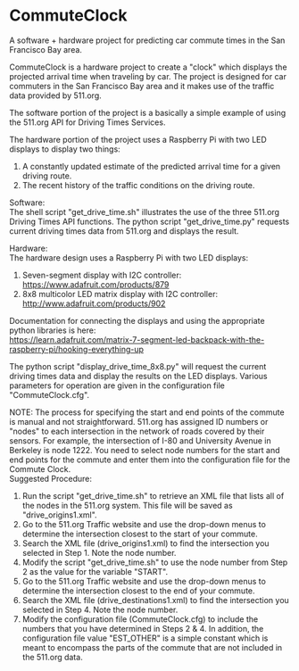 # CommuteClock
A software + hardware project for predicting car commute times in the San Francisco Bay area. 

CommuteClock is a hardware project to create a "clock" which displays the projected arrival time when traveling by car.
The project is designed for car commuters in the San Francisco Bay area and it makes use of the traffic data provided by 511.org.

The software portion of the project is a basically a simple example of using the 511.org API for Driving Times Services.

The hardware portion of the project uses a Raspberry Pi with two LED displays to display two things:  
1. A constantly updated estimate of the predicted arrival time for a given driving route.
2. The recent history of the traffic conditions on the driving route.

Software:  
The shell script "get_drive_time.sh" illustrates the use of the three 511.org Driving Times API functions.
The python script "get_drive_time.py" requests current driving times data from 511.org and displays the result.

Hardware:  
The hardware design uses a Raspberry Pi with two LED displays:
1. Seven-segment display with I2C controller:
	https://www.adafruit.com/products/879
2. 8x8 multicolor LED matrix display with I2C controller:
	http://www.adafruit.com/products/902
	
Documentation for connecting the displays and using the appropriate python libraries is here:  
https://learn.adafruit.com/matrix-7-segment-led-backpack-with-the-raspberry-pi/hooking-everything-up	

The python script "display_drive_time_8x8.py" will request the current driving times data and display the results on the LED displays.
Various parameters for operation are given in the configuration file "CommuteClock.cfg".	

NOTE: The process for specifying the start and end points of the commute is manual and not straightforward. 511.org has assigned ID numbers or "nodes" to each intersection in the network of roads covered by their sensors. For example, the intersection of I-80 and University Avenue in Berkeley is node 1222. You need to select node numbers for the start and end points for the commute and enter them into the configuration file for the Commute Clock.  
Suggested Procedure:  

1. Run the script "get_drive_time.sh" to retrieve an XML file that lists all of the nodes in the 511.org system. This file will be saved as "drive_origins1.xml".
2. Go to the 511.org Traffic website and use the drop-down menus to determine the intersection closest to the start of your commute.
3. Search the XML file (drive_origins1.xml) to find the intersection you selected in Step 1. Note the node number.
4. Modify the script "get_drive_time.sh" to use the node number from Step 2 as the value for the variable "START".
4. Go to the 511.org Traffic website and use the drop-down menus to determine the intersection closest to the end of your commute.
5. Search the XML file (drive_destinations1.xml) to find the intersection you selected in Step 4. Note the node number.
6. Modify the configuration file (CommuteClock.cfg) to include the numbers that you have determined in Steps 2 & 4.
In addition, the configuration file value "EST_OTHER" is a simple constant which is meant to encompass the parts of the commute that are not included in the 511.org data.
